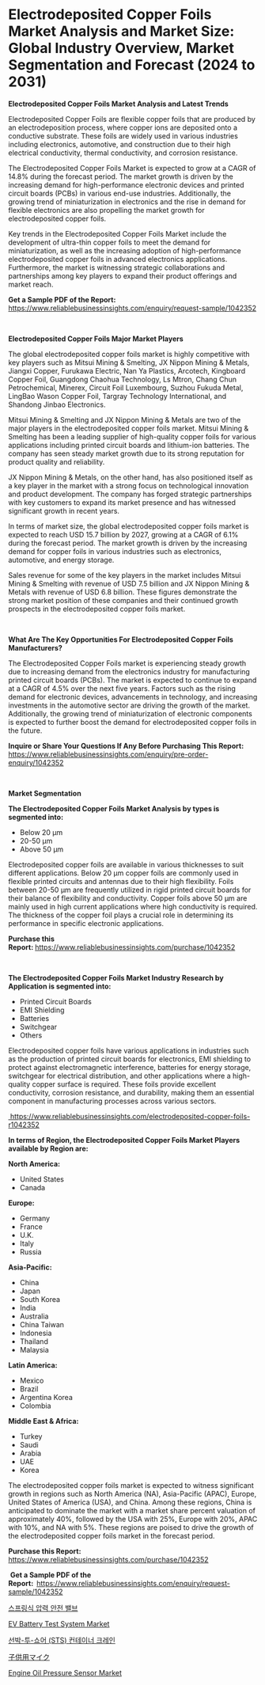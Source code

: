 <p><h1>Electrodeposited Copper Foils Market Analysis and Market Size: Global Industry Overview, Market Segmentation and Forecast (2024 to 2031)</h1></p><p><strong>Electrodeposited Copper Foils Market Analysis and Latest Trends</strong></p>
<p><p>Electrodeposited Copper Foils are flexible copper foils that are produced by an electrodeposition process, where copper ions are deposited onto a conductive substrate. These foils are widely used in various industries including electronics, automotive, and construction due to their high electrical conductivity, thermal conductivity, and corrosion resistance.</p><p>The Electrodeposited Copper Foils Market is expected to grow at a CAGR of 14.8% during the forecast period. The market growth is driven by the increasing demand for high-performance electronic devices and printed circuit boards (PCBs) in various end-use industries. Additionally, the growing trend of miniaturization in electronics and the rise in demand for flexible electronics are also propelling the market growth for electrodeposited copper foils.</p><p>Key trends in the Electrodeposited Copper Foils Market include the development of ultra-thin copper foils to meet the demand for miniaturization, as well as the increasing adoption of high-performance electrodeposited copper foils in advanced electronics applications. Furthermore, the market is witnessing strategic collaborations and partnerships among key players to expand their product offerings and market reach.</p></p>
<p><strong>Get a Sample PDF of the Report:&nbsp;</strong> <a href="https://www.reliablebusinessinsights.com/enquiry/request-sample/1042352">https://www.reliablebusinessinsights.com/enquiry/request-sample/1042352</a></p>
<p>&nbsp;</p>
<p><strong>Electrodeposited Copper Foils Major Market Players</strong></p>
<p><p>The global electrodeposited copper foils market is highly competitive with key players such as Mitsui Mining & Smelting, JX Nippon Mining & Metals, Jiangxi Copper, Furukawa Electric, Nan Ya Plastics, Arcotech, Kingboard Copper Foil, Guangdong Chaohua Technology, Ls Mtron, Chang Chun Petrochemical, Minerex, Circuit Foil Luxembourg, Suzhou Fukuda Metal, LingBao Wason Copper Foil, Targray Technology International, and Shandong Jinbao Electronics.</p><p>Mitsui Mining & Smelting and JX Nippon Mining & Metals are two of the major players in the electrodeposited copper foils market. Mitsui Mining & Smelting has been a leading supplier of high-quality copper foils for various applications including printed circuit boards and lithium-ion batteries. The company has seen steady market growth due to its strong reputation for product quality and reliability. </p><p>JX Nippon Mining & Metals, on the other hand, has also positioned itself as a key player in the market with a strong focus on technological innovation and product development. The company has forged strategic partnerships with key customers to expand its market presence and has witnessed significant growth in recent years.</p><p>In terms of market size, the global electrodeposited copper foils market is expected to reach USD 15.7 billion by 2027, growing at a CAGR of 6.1% during the forecast period. The market growth is driven by the increasing demand for copper foils in various industries such as electronics, automotive, and energy storage.</p><p>Sales revenue for some of the key players in the market includes Mitsui Mining & Smelting with revenue of USD 7.5 billion and JX Nippon Mining & Metals with revenue of USD 6.8 billion. These figures demonstrate the strong market position of these companies and their continued growth prospects in the electrodeposited copper foils market.</p></p>
<p>&nbsp;</p>
<p><strong>What Are The Key Opportunities For Electrodeposited Copper Foils Manufacturers?</strong></p>
<p><p>The Electrodeposited Copper Foils market is experiencing steady growth due to increasing demand from the electronics industry for manufacturing printed circuit boards (PCBs). The market is expected to continue to expand at a CAGR of 4.5% over the next five years. Factors such as the rising demand for electronic devices, advancements in technology, and increasing investments in the automotive sector are driving the growth of the market. Additionally, the growing trend of miniaturization of electronic components is expected to further boost the demand for electrodeposited copper foils in the future.</p></p>
<p><strong>Inquire or Share Your Questions If Any Before Purchasing This Report:</strong> <a href="https://www.reliablebusinessinsights.com/enquiry/pre-order-enquiry/1042352">https://www.reliablebusinessinsights.com/enquiry/pre-order-enquiry/1042352</a></p>
<p>&nbsp;</p>
<p><strong>Market Segmentation</strong></p>
<p><strong>The Electrodeposited Copper Foils Market Analysis by types is segmented into:</strong></p>
<p><ul><li>Below 20 μm</li><li>20-50 μm</li><li>Above 50 μm</li></ul></p>
<p><p>Electrodeposited copper foils are available in various thicknesses to suit different applications. Below 20 μm copper foils are commonly used in flexible printed circuits and antennas due to their high flexibility. Foils between 20-50 μm are frequently utilized in rigid printed circuit boards for their balance of flexibility and conductivity. Copper foils above 50 μm are mainly used in high current applications where high conductivity is required. The thickness of the copper foil plays a crucial role in determining its performance in specific electronic applications.</p></p>
<p><strong>Purchase this Report:&nbsp;</strong><a href="https://www.reliablebusinessinsights.com/purchase/1042352">https://www.reliablebusinessinsights.com/purchase/1042352</a></p>
<p>&nbsp;</p>
<p><strong>The Electrodeposited Copper Foils Market Industry Research by Application is segmented into:</strong></p>
<p><ul><li>Printed Circuit Boards</li><li>EMI Shielding</li><li>Batteries</li><li>Switchgear</li><li>Others</li></ul></p>
<p><p>Electrodeposited copper foils have various applications in industries such as the production of printed circuit boards for electronics, EMI shielding to protect against electromagnetic interference, batteries for energy storage, switchgear for electrical distribution, and other applications where a high-quality copper surface is required. These foils provide excellent conductivity, corrosion resistance, and durability, making them an essential component in manufacturing processes across various sectors.</p></p>
<p><a href="https://www.reliablebusinessinsights.com/electrodeposited-copper-foils-r1042352">&nbsp;https://www.reliablebusinessinsights.com/electrodeposited-copper-foils-r1042352</a></p>
<p><strong>In terms of Region, the Electrodeposited Copper Foils Market Players available by Region are:</strong></p>
<p>
    <p> <strong> North America: </strong>
        <ul>
            <li>United States</li>
            <li>Canada</li>
        </ul>
        </p> 
    <p> <strong> Europe: </strong>
        <ul>
            <li>Germany</li>
            <li>France</li>
            <li>U.K.</li>
            <li>Italy</li>
            <li>Russia</li>
        </ul>
        </p> 
    <p> <strong> Asia-Pacific: </strong>
        <ul>
            <li>China</li>
            <li>Japan</li>
            <li>South Korea</li>
            <li>India</li>
            <li>Australia</li>
            <li>China Taiwan</li>
            <li>Indonesia</li>
            <li>Thailand</li>
            <li>Malaysia</li>
        </ul>
        </p> 
    <p> <strong> Latin America: </strong>
        <ul>
            <li>Mexico</li>
            <li>Brazil</li>
            <li>Argentina Korea</li>
            <li>Colombia</li>
        </ul>
        </p> 
    <p> <strong> Middle East & Africa: </strong>
        <ul>
            <li>Turkey</li>
            <li>Saudi</li>
            <li>Arabia</li>
            <li>UAE</li>
            <li>Korea</li>
        </ul>
    </p>
    </p>
<p><p>The electrodeposited copper foils market is expected to witness significant growth in regions such as North America (NA), Asia-Pacific (APAC), Europe, United States of America (USA), and China. Among these regions, China is anticipated to dominate the market with a market share percent valuation of approximately 40%, followed by the USA with 25%, Europe with 20%, APAC with 10%, and NA with 5%. These regions are poised to drive the growth of the electrodeposited copper foils market in the forecast period.</p></p>
<p><strong>Purchase this Report: </strong><a href="https://www.reliablebusinessinsights.com/purchase/1042352">https://www.reliablebusinessinsights.com/purchase/1042352</a></p>
<p>&nbsp;<strong>Get a Sample PDF of the Report:&nbsp;&nbsp;</strong><a href="https://www.reliablebusinessinsights.com/enquiry/request-sample/1042352">https://www.reliablebusinessinsights.com/enquiry/request-sample/1042352</a></p>
<p><strong></strong></p>
<p><p><a href="https://medium.com/@angelardelean202220221/%EC%A0%84%EC%84%B8%EA%B3%84-%EC%8A%A4%ED%94%84%EB%A7%81%ED%98%95-%EA%B0%80%EC%95%95-%EC%95%88%EC%A0%84-%EB%B0%B8%EB%B8%8C-%EC%82%B0%EC%97%85-%EC%9C%A0%ED%98%95-%EC%9D%91%EC%9A%A9-%EB%B6%84%EC%95%BC-%EC%8B%9C%EC%9E%A5-%ED%94%8C%EB%A0%88%EC%9D%B4%EC%96%B4-%EC%A7%80%EC%97%AD-%EC%84%B1%EC%9E%A5-%EB%B6%84%EC%84%9D-%EB%B0%8F-%EB%AF%B8%EB%9E%98-%EC%8B%9C%EB%82%98%EB%A6%AC%EC%98%A4-2024-2031-e4e44e94caeb">스프링식 압력 안전 밸브</a></p><p><a href="https://github.com/kathiaseamanalvaradovlprc2h/Market-Research-Report-List-2/blob/main/ev-battery-test-system-market.md">EV Battery Test System Market</a></p><p><a href="https://medium.com/@witoldadamczyk1904/2024%EB%85%84%EB%B6%80%ED%84%B0-2031%EB%85%84%EA%B9%8C%EC%A7%80-%EC%98%88%EC%B8%A1%EB%90%9C-%EA%B8%80%EB%A1%9C%EB%B2%8C-%EC%84%A0%EB%B0%95%EA%B3%BC-%ED%95%AD%EA%B5%AC-sts-%EC%BB%A8%ED%85%8C%EC%9D%B4%EB%84%88-%ED%81%AC%EB%A0%88%EC%9D%B8-%EC%8B%9C%EC%9E%A5-%EB%B2%94%EC%9C%84%EC%99%80-%EB%B9%A0%EB%A5%B4%EA%B2%8C-%EC%84%B1%EC%9E%A5%ED%95%98%EB%8A%94-cagr%EC%97%90-%EB%8C%80%ED%95%9C-%EC%8B%AC%EC%B8%B5-%EB%B6%84%EC%84%9D-2b26d2c558cb">선박-투-쇼어 (STS) 컨테이너 크레인</a></p><p><a href="https://github.com/LeoraEber/Market-Research-Report-List-1/blob/main/7728374129254.md">子供用マイク</a></p><p><a href="https://github.com/wusalecollins540tpqoz/Market-Research-Report-List-2/blob/main/engine-oil-pressure-sensor-market.md">Engine Oil Pressure Sensor Market</a></p></p>